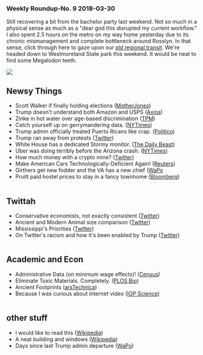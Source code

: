 ### Weekly Roundup-No. 9 2018-03-30

Still recovering a bit from the bachelor party last weekend. Not so much in a physical sense as much as a "dear god this disrupted my current workflow." I also spent 2.5 hours on the metro on my way home yesterday due to its chronic mismanagement and complete bottleneck around Rosslyn. In that sense, click through here to gaze upon our [old regional transit](https://www.flickr.com/photos/52055881@N07/24975713081/). We're headed down to Westmoreland State park this weekend. It would be neat to find some Megalodon teeth. 


![](https://upload.wikimedia.org/wikipedia/commons/thumb/4/4d/Megalodon_scale.svg/842px-Megalodon_scale.svg.png)

## Newsy Things
* Scott Walker if finally holding elections ([MotherJones](https://www.motherjones.com/politics/2018/03/it-took-3-different-court-orders-for-scott-walker-to-finally-hold-constitutionally-required-elections/))
* Trump doesn't understand both Amazon and USPS ([Axios](https://www.axios.com/newsletters/axios-am-53f09706-9f2f-4dd9-b8dc-480285206e3f.html?chunk=0#story0))
* Zinke in hot water over age-based discrimination ([TPM](https://talkingpointsmemo.com/dc/dems-want-probe-into-whether-interior-department-discriminated))
* Catch yourself up on gerrymandering data. ([NYTimes](https://nytimes.com/2017/08/02/upshot/its-time-to-end-the-old-debate-over-gerrymandering.html))
* Trump admin officially treated Puerto Ricans like crap. ([Politico](https://www.politico.com/story/2018/03/27/donald-trump-fema-hurricane-maria-response-480557))
* Trump ran away from protests ([Twitter](https://twitter.com/kylegriffin1/status/977613522824826886?s=12))
* White House has a dedicated Stormy monitor. ([The Daily Beast](https://www.thedailybeast.com/stormy-will-eat-you-alive-how-a-porn-star-is-making-trump-worlds-lives-hell))
* Uber was doing terribly before the Arizona crash. ([NYTimes](https://www.nytimes.com/2018/03/23/technology/uber-self-driving-cars-arizona.html?referer=https://t.co/eOJSpDo1xA?amp=1))
* How much money with a crypto mine? ([Twitter](https://twitter.com/dmoberhaus/status/974750453635387397?s=21))
* Make American Cars Technologically-Deficient Again! ([Reuters](https://www.reuters.com/article/us-autoshow-new-york-emissions/epa-poised-to-announce-rejection-of-obama-vehicle-fuel-efficiency-rules-idUSKBN1H5346))
* Girthers get new fodder and the VA has a new chief ([WaPo](https://www.washingtonpost.com/news/the-fix/wp/2018/03/29/who-is-trumps-new-veterans-affairs-pick-ronny-jackson/?utm_term=.68f8b1ad2e96)
* Pruitt paid hostel prices to stay in a fancy townhome ([Bloomberg](https://www.bloomberg.com/news/articles/2018-03-30/epa-chief-s-50-a-night-rental-said-to-raise-white-house-angst))

![]()
## Twittah
* Conservative economists, not exactly consistent ([Twitter](https://twitter.com/jasonfurman/status/979051980755820544?s=21))
* Ancient and Modern Animal size comparison ([Twitter](https://twitter.com/extinct_animais/status/927218990371557379?s=21))
* Mississippi's Priorities ([Twitter](https://twitter.com/petemont/status/976086568036429824?s=2))
* On Twitter's racism and how it's been enabled by Trump ([Twitter](https://twitter.com/djrothkopf/status/974982251770499075?s=21))

![]()
## Academic and Econ
* Administrative Data (on minimum wage effects)! ([Census](https://www.census.gov/content/dam/Census/library/working-papers/2018/adrm/carra-wp-2018-02.pdf))
* Eliminate Toxic Materials. Completely. ([PLOS Bio](http://journals.plos.org/plosbiology/article?id=10.1371/journal.pbio.2003066#pbio-2003066-g002))
* Ancient Footprints ([arsTechnica](https://arstechnica.com/science/2018/03/13000-year-old-human-footprints-discovered-in-british-columbia/))
* Because I was curious about internet video ([IOP Science](http://iopscience.iop.org/article/10.1088/1748-9326/9/5/054007))

![]()
## other stuff
* I would like to read this ([Wikipedia](https://en.wikipedia.org/wiki/How_Buildings_Learn))
* A neat building and windows ([Wikipedia](https://en.wikipedia.org/wiki/Oliver_Building_(Chicago)))
* Days since last Trump admin departure ([WaPo](https://www.washingtonpost.com/graphics/2018/politics/trump-turnover/?utm_term=.28e5d7e6c345))
